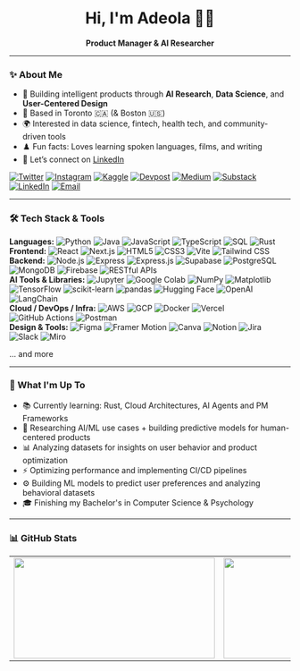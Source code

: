 <h1 align="center">Hi, I'm Adeola 👋🏾</h1>

<p align="center">
  <strong> Product Manager & AI Researcher </strong><br>
</p>

<hr></hr>

### ✨ About Me 

- 💭 Building intelligent products through **AI Research**, **Data Science**, and **User-Centered Design**
- 📍 Based in Toronto 🇨🇦 (& Boston 🇺🇸)
- 🌍 Interested in data science, fintech, health tech, and community-driven tools
- ♟️ Fun facts: Loves learning spoken languages, films, and writing
- 🤝 Let’s connect on [LinkedIn](https://www.linkedin.com/in/adeola-omojola/)

[![Twitter](https://img.shields.io/badge/-Twitter-1DA1F2?style=flat&logo=twitter&logoColor=white)](https://twitter.com/deolatoo)
[![Instagram](https://img.shields.io/badge/-Instagram-E4405F?style=flat&logo=instagram&logoColor=white)](https://www.instagram.com/deolatoo)
[![Kaggle](https://img.shields.io/badge/-Kaggle-20BEFF?style=flat&logo=kaggle&logoColor=white)](https://kaggle.com/byadeola)
[![Devpost](https://img.shields.io/badge/-Devpost-003E54?style=flat&logo=devpost&logoColor=white)](https://devpost.com/byadeola)
[![Medium](https://img.shields.io/badge/-Medium-12100E?style=flat&logo=medium&logoColor=white)](https://medium.com/@deolatoo) 
[![Substack](https://img.shields.io/badge/Substack-FF6719?style=flat&logo=substack&logoColor=white)](https://deolatoo.substack.com)
[![LinkedIn](https://img.shields.io/badge/-LinkedIn-0A66C2?style=flat&logo=linkedin&logoColor=white)](https://www.linkedin.com/in/adeola-omojola/)
[![Email](https://img.shields.io/badge/-Email-D14836?style=flat&logo=gmail&logoColor=white)](mailto:adeolasworks@gmail.com)

<!-- portfolio link shortened URL -> https://shorturl.at/53FBm -->

---

### 🛠️ Tech Stack & Tools

**Languages:**  ![Python](https://img.shields.io/badge/Python-3776AB?style=flat&logo=python&logoColor=white)
![Java](https://img.shields.io/badge/Java-007396?style=flat&logo=openjdk&logoColor=white)
![JavaScript](https://img.shields.io/badge/JavaScript-F7DF1E?style=flat&logo=javascript&logoColor=black)
![TypeScript](https://img.shields.io/badge/TypeScript-3178C6?style=flat&logo=typescript&logoColor=white)
![SQL](https://img.shields.io/badge/SQL-4479A1?style=flat&logo=postgresql&logoColor=white)
![Rust](https://img.shields.io/badge/Rust-000000?style=flat&logo=rust&logoColor=white) 
<br>
**Frontend:**  ![React](https://img.shields.io/badge/React-20232A?style=flat&logo=react&logoColor=61DAFB)
![Next.js](https://img.shields.io/badge/Next.js-000000?style=flat&logo=next.js&logoColor=white)
![HTML5](https://img.shields.io/badge/HTML5-E34F26?style=flat&logo=html5&logoColor=white)
![CSS3](https://img.shields.io/badge/CSS3-1572B6?style=flat&logo=css3&logoColor=white) 
![Vite](https://img.shields.io/badge/Vite-646CFF?style=flat&logo=vite&logoColor=white)
![Tailwind CSS](https://img.shields.io/badge/Tailwind_CSS-38B2AC?style=flat&logo=tailwind-css&logoColor=white) 
<br>
**Backend:**  ![Node.js](https://img.shields.io/badge/Node.js-339933?style=flat&logo=node.js&logoColor=white)
![Express](https://img.shields.io/badge/Express.js-404D59?style=flat)
![Express.js](https://img.shields.io/badge/Express.js-000000?style=flat&logo=express&logoColor=white)
![Supabase](https://img.shields.io/badge/Supabase-3ECF8E?style=flat&logo=supabase&logoColor=white) 
![PostgreSQL](https://img.shields.io/badge/PostgreSQL-336791?style=flat&logo=postgresql&logoColor=white)
![MongoDB](https://img.shields.io/badge/MongoDB-47A248?style=flat&logo=mongodb&logoColor=white)
![Firebase](https://img.shields.io/badge/Firebase-FFCA28?style=flat&logo=firebase&logoColor=black) 
![RESTful APIs](https://img.shields.io/badge/REST-02569B?style=flat&logo=rest&logoColor=white) 
<br>
**AI Tools & Libraries:**  ![Jupyter](https://img.shields.io/badge/Jupyter-F37626?style=flat&logo=jupyter&logoColor=white) 
![Google Colab](https://img.shields.io/badge/Google_Colab-F9AB00?style=flat&logo=googlecolab&logoColor=black)
![NumPy](https://img.shields.io/badge/NumPy-013243?style=flat&logo=numpy&logoColor=white)
![Matplotlib](https://img.shields.io/badge/Matplotlib-11557C?style=flat&logo=python&logoColor=white)
![TensorFlow](https://img.shields.io/badge/TensorFlow-FF6F00?style=flat&logo=tensorflow&logoColor=white) 
![scikit-learn](https://img.shields.io/badge/scikit--learn-F7931E?style=flat&logo=scikitlearn&logoColor=white)
![pandas](https://img.shields.io/badge/Pandas-150458?style=flat&logo=pandas&logoColor=white)
![Hugging Face](https://img.shields.io/badge/HuggingFace-FFD21F?style=flat&logo=huggingface&logoColor=black)
![OpenAI](https://img.shields.io/badge/OpenAI-412991?style=flat&logo=openai&logoColor=white)
![LangChain](https://img.shields.io/badge/LangChain-000000?style=flat&logoColor=white)
<br>
**Cloud / DevOps / Infra:**  ![AWS](https://img.shields.io/badge/AWS-Cloud-232F3E?style=flat&logoColor=white)
![GCP](https://img.shields.io/badge/GCP-4285F4?style=flat&logo=google-cloud&logoColor=white)
![Docker](https://img.shields.io/badge/Docker-2496ED?style=flat&logo=docker&logoColor=white)
![Vercel](https://img.shields.io/badge/Vercel-000000?style=flat&logo=vercel&logoColor=white)
![GitHub Actions](https://img.shields.io/badge/GitHub%20Actions-2088FF?style=flat&logo=github-actions&logoColor=white)
![Postman](https://img.shields.io/badge/Postman-FF6C37?style=flat&logo=postman&logoColor=white)
<br>
**Design & Tools:**  ![Figma](https://img.shields.io/badge/Figma-F24E1E?style=flat&logo=figma&logoColor=white)
![Framer Motion](https://img.shields.io/badge/Framer-000000?style=flat&logo=framer&logoColor=white)
![Canva](https://img.shields.io/badge/Canva-00C4CC?style=flat&logo=canva&logoColor=white)
![Notion](https://img.shields.io/badge/Notion-000000?style=flat&logo=notion&logoColor=white)
![Jira](https://img.shields.io/badge/Jira-0052CC?style=flat&logo=jira&logoColor=white)
![Slack](https://img.shields.io/badge/Slack-4A154B?style=flat&logo=slack&logoColor=white)
![Miro](https://img.shields.io/badge/Miro-050038?style=flat&logo=miro&logoColor=white)
 
... and more

<!--
 <p align="left">
  <img src="https://raw.githubusercontent.com/devicons/devicon/master/icons/python/python-original.svg" width="30" />
  <img src="https://raw.githubusercontent.com/devicons/devicon/master/icons/javascript/javascript-original.svg" width="30" />
  <img src="https://raw.githubusercontent.com/devicons/devicon/master/icons/typescript/typescript-original.svg" width="30" />
  <img src="https://raw.githubusercontent.com/devicons/devicon/master/icons/react/react-original.svg" width="30" />
  <img src="https://cdn.worldvectorlogo.com/logos/nextjs-2.svg" width="30" />
  <img src="https://raw.githubusercontent.com/devicons/devicon/master/icons/nodejs/nodejs-original.svg" width="30" />
  <img src="https://raw.githubusercontent.com/devicons/devicon/master/icons/postgresql/postgresql-original.svg" width="30" />
  <img src="https://raw.githubusercontent.com/devicons/devicon/master/icons/docker/docker-original.svg" width="30" />
  <img src="https://upload.wikimedia.org/wikipedia/commons/9/93/Amazon_Web_Services_Logo.svg" width="30" />
  <img src="https://raw.githubusercontent.com/devicons/devicon/master/icons/figma/figma-original.svg" width="30" />
  <img src="https://raw.githubusercontent.com/devicons/devicon/master/icons/git/git-original.svg" width="30" />
  <img src="https://raw.githubusercontent.com/devicons/devicon/master/icons/notion/notion-original.svg" width="30" />
</p>      

-->

---

### 🚀 What I'm Up To

- 📚 Currently learning: Rust, Cloud Architectures, AI Agents and PM Frameworks
- 🧠 Researching AI/ML use cases + building predictive models for human-centered products
- 📊 Analyzing datasets for insights on user behavior and product optimization
- ⚡ Optimizing performance and implementing CI/CD pipelines 
- ⚙️ Building ML models to predict user preferences and analyzing behavioral datasets
- 🎓 Finishing my Bachelor's in Computer Science & Psychology

---

### 📊 GitHub Stats

<table style="border-collapse: collapse; border: blue;">
  <tr>
    <td><img src="https://github-readme-streak-stats.herokuapp.com/?user=darwinwatts&theme=tokyonight" width="360" height="180" /></td>
    <td><img src="https://github-readme-stats.vercel.app/api?username=darwinwatts&show_icons=true&theme=tokyonight&hide=issues" width="360" height="180" /></td>
    <td><img src="https://github-readme-stats.vercel.app/api/top-langs/?username=darwinwatts&layout=compact&theme=tokyonight&margin-w=15&margin-h=15" width="360" height="180" /></td>
  </tr>
</table>

<!--
<p align="left">
  <img src="https://github-profile-trophy.vercel.app/?username=darwinwatts&theme=tokyonight&margin-w=15&margin-h=15" /><br>
  <img src="https://profile-counter.glitch.me/darwinwatts/count.svg" alt="Visitor Count"/>
</p>

-->


<!-- ### 🤝 Connect With Me


[![DEV.to](https://img.shields.io/badge/-DEV.to-0A0A0A?style=flat&logo=dev.to&logoColor=white)](https://dev.to/yourusername)
[![Hugging Face](https://img.shields.io/badge/-Hugging%20Face-FFD21F?style=flat&logo=huggingface&logoColor=black)](https://huggingface.co/yourusername)
[![Google Colab](https://img.shields.io/badge/-Google%20Colab-F9AB00?style=flat&logo=googlecolab&logoColor=black)](https://colab.research.google.com/drive/yourcolab)
[![DataCamp](https://img.shields.io/badge/-DataCamp-03EF62?style=flat&logo=datacamp&logoColor=black)](https://www.datacamp.com/profile/yourusername)
[![CodePen](https://img.shields.io/badge/-CodePen-000000?style=flat&logo=codepen&logoColor=white)](https://codepen.io/yourusername)
[![Dribbble](https://img.shields.io/badge/-Dribbble-EA4C89?style=flat&logo=dribbble&logoColor=white)](https://dribbble.com/yourusername)
[![Behance](https://img.shields.io/badge/-Behance-1769FF?style=flat&logo=behance&logoColor=white)](https://behance.net/yourusername)
-->


<!-- NOT USING THIS because it has little lines at the bottom end of each button
<p align="left">
  <a href="https://www.linkedin.com/in/adeola-omojola/">
    <img src="https://img.shields.io/badge/-LinkedIn-0A66C2?style=flat&logo=linkedin&logoColor=white"/>
  </a>
  <a href="mailto:adeolasworks@gmail.com">
    <img src="https://img.shields.io/badge/-Email-D14836?style=flat&logo=gmail&logoColor=white"/>
  </a>
</p>
end of comment 
-->


<!-- Feel free to drop a ⭐ on a repo if it made you think or smile :) -->
